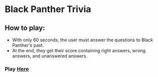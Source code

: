# Black Panther Trivia

## How to play:

* With only 60 seconds, the user must answer the questions to Black Panther's past.
* At the end, they get their score containing right answers, wrong answers, and unanswered answers.

### Play [Here](https://jasondamion.github.io/TriviaGame)
